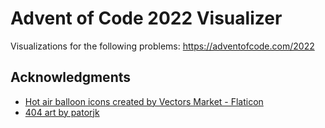 # Advent of Code 2022 Visualizer

Visualizations for the following problems: https://adventofcode.com/2022

## Acknowledgments

- [Hot air balloon icons created by Vectors Market - Flaticon](https://www.flaticon.com/free-icons/hot-air-balloon)
- [404 art by patorjk](http://patorjk.com/software/taag/#p=display&f=Doh&t=4%200%204)
